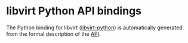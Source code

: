 # libvirt Python API bindings

The Python binding for libvirt ([libvirt-python](https://gitlab.com/libvirt/libvirt-python)) is automatically generated from the formal description of the [API](https://libvirt.org/html/).